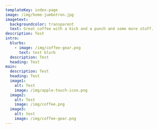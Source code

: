 ```yaml
---
templateKey: index-page
image: /img/home-jumbotron.jpg
imagetext:
  backgroundcolor: transparent
  text: Great coffee with a kick and a punch and some more stuff.
description: Test
intro:
  blurbs:
    - image: /img/coffee-gear.png
      text: test blurb
  description: Test
  heading: Test
main:
  description: Test
  heading: Test
  image1:
    alt: Test
    image: /img/apple-touch-icon.png
  image2:
    alt: Test
    image: /img/coffee.png
  image3:
    alt: test
    image: /img/coffee-gear.png
---
```


